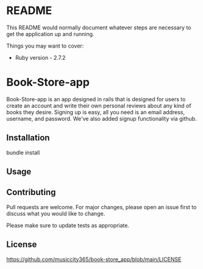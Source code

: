 # README

This README would normally document whatever steps are necessary to get the
application up and running.

Things you may want to cover:

* Ruby version - 2.7.2

# Book-Store-app
Book-Store-app is an app designed in rails that is designed for users to create an account and write their own personal reviews about any kind of books they desire. Signing up is easy, all you need is an email address, username, and password. We've also added signup functionality via github. 

## Installation

bundle install

## Usage

## Contributing
Pull requests are welcome. For major changes, please open an issue first to discuss what you would like to change.

Please make sure to update tests as appropriate.

## License
https://github.com/musiccity365/book-store_app/blob/main/LICENSE

